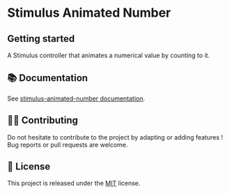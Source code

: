 # Stimulus Animated Number

## Getting started

A Stimulus controller that animates a numerical value by counting to it.

## 📚 Documentation

See [stimulus-animated-number documentation](https://www.stimulus-components.com/docs/stimulus-animated-number/).

## 👷‍♂️ Contributing

Do not hesitate to contribute to the project by adapting or adding features ! Bug reports or pull requests are welcome.

## 📝 License

This project is released under the [MIT](http://opensource.org/licenses/MIT) license.
